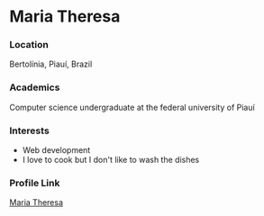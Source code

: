 # Maria Theresa

### Location

Bertolínia, Piauí, Brazil

### Academics

Computer science undergraduate at the federal university of Piauí

### Interests

- Web development
- I love to cook but I don't like to wash the dishes

### Profile Link

[Maria Theresa](https://github.com/MariaTheresa1)